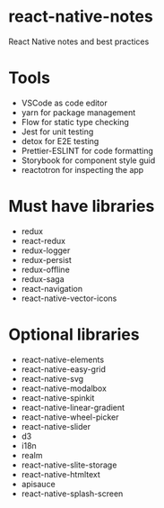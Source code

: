 # react-native-notes
React Native notes and best practices

# Tools
- VSCode as code editor
- yarn for package management
- Flow for static type checking
- Jest for unit testing
- detox for E2E testing
- Prettier-ESLINT for code formatting
- Storybook for component style guid
- reactotron for inspecting the app

# Must have libraries
- redux
- react-redux
- redux-logger
- redux-persist
- redux-offline
- redux-saga
- react-navigation
- react-native-vector-icons

# Optional libraries
- react-native-elements
- react-native-easy-grid
- react-native-svg
- react-native-modalbox
- react-native-spinkit
- react-native-linear-gradient
- react-native-wheel-picker
- react-native-slider
- d3
- i18n
- realm
- react-native-slite-storage
- react-native-htmltext
- apisauce
- react-native-splash-screen


